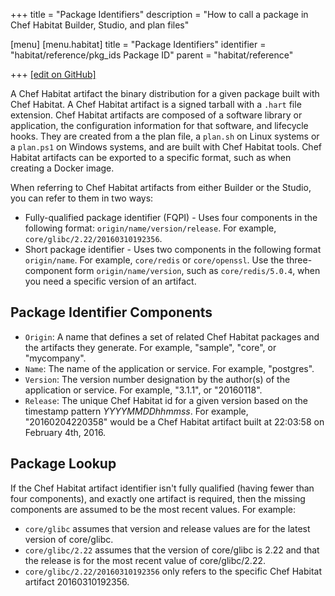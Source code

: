 +++
title = "Package Identifiers"
description = "How to call a package in Chef Habitat Builder, Studio, and plan files"

[menu]
  [menu.habitat]
    title = "Package Identifiers"
    identifier = "habitat/reference/pkg_ids Package ID"
    parent = "habitat/reference"

+++
[\[edit on GitHub\]](https://github.com/habitat-sh/habitat/blob/master/components/docs-chef-io/content/habitat/pkg_idsmd)

A Chef Habitat artifact the binary distribution for a given package built with Chef Habitat. A Chef Habitat artifact is a signed tarball with a `.hart` file extension. Chef Habitat artifacts are composed of a software library or application, the configuration information for that software, and lifecycle hooks. They are created from a the plan file, a `plan.sh` on Linux systems or a `plan.ps1` on Windows systems, and are built with Chef Habitat tools. Chef Habitat artifacts can be exported to a specific format, such as when creating a Docker image.

When referring to Chef Habitat artifacts from either Builder or the Studio, you can refer to them in two ways:

- Fully-qualified package identifier (FQPI) - Uses four components in the following format: `origin/name/version/release`. For example, `core/glibc/2.22/20160310192356`.
- Short package identifier - Uses two components in the following format `origin/name`. For example, `core/redis` or `core/openssl`. Use the three-component form `origin/name/version`, such as `core/redis/5.0.4`, when you need a specific version of an artifact.

## Package Identifier Components

- `Origin`: A name that defines a set of related Chef Habitat packages and the artifacts they generate. For example, "sample", "core", or "mycompany".
- `Name`: The name of the application or service. For example, "postgres".
- `Version`: The version number designation by the author(s) of the application or service. For example, "3.1.1", or "20160118".
- `Release`: The unique Chef Habitat id for a given version based on the timestamp pattern _YYYYMMDDhhmmss_. For example, "20160204220358" would be a Chef Habitat artifact built at 22:03:58 on February 4th, 2016.

## Package Lookup

If the Chef Habitat artifact identifier isn't fully qualified (having fewer than four components), and exactly one artifact is required, then the missing components are assumed to be the most recent values. For example:

- `core/glibc` assumes that version and release values are for the latest version of core/glibc.
- `core/glibc/2.22` assumes that the version of core/glibc is 2.22 and that the release is for the most recent value of core/glibc/2.22.
- `core/glibc/2.22/20160310192356` only refers to the specific Chef Habitat artifact 20160310192356.
